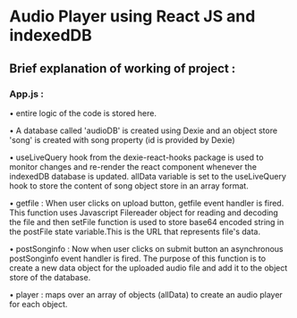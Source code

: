 # Audio Player using React JS and indexedDB

## Brief explanation of working of project :
 ### App.js :
 • entire logic of the code is stored here.
 
 • A database called 'audioDB' is created using Dexie and an object store 'song' is created with song property (id is provided by Dexie)
 
 • useLiveQuery hook from the dexie-react-hooks package is used to monitor changes and re-render the react component whenever the indexedDB database is updated.
   allData variable is set to the useLiveQuery hook to store the content of song object store in an array format. 

 • getfile   : When user clicks on upload button, getfile event handler is fired. This function uses Javascript Filereader object for reading and decoding the file
   and then setFile function is used to store base64 encoded string in the postFile state variable.This is the URL that represents file's data.
   
 • postSonginfo : Now when user clicks on submit button an asynchronous postSonginfo event handler is fired. The purpose of this function is to create a new data object
   for the uploaded audio file and add it to the object store of the database.
   
 • player  : maps over an array of objects (allData) to create an audio player for each object.
 
